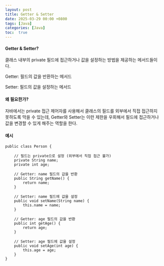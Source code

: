 ```yaml
---
layout: post
title: Getter & Setter
date: 2025-03-29 00:00 +0800
tags: [Java]
categories: [Java]
toc:  true
---
```


#### Getter & Setter?

클래스 내부의 private 필드에 접근하거나 값을 설정하는 방법을 제공하는 메서드들이다.

<!--more-->
Getter: 필드의 값을 반환하는 메서드

Setter: 필드의 값을 설정하는 메서드


#### 왜 필요한가?
자바에서는 private 접근 제어자를 사용해서 클래스의 필드를 외부에서 직접 접근하지 못하도록 막을 수 있는데, Getter와 Setter는 이런 제한을 우회해서 필드에 접근하거나 값을 변경할 수 있게 해주는 역할을 한다.


#### 예시
```
public class Person {

    // 필드는 private으로 설정 (외부에서 직접 접근 불가)
    private String name;
    private int age;

    // Getter: name 필드의 값을 반환
    public String getName() {
        return name;
    }

    // Setter: name 필드에 값을 설정
    public void setName(String name) {
        this.name = name;
    }

    // Getter: age 필드의 값을 반환
    public int getAge() {
        return age;
    }

    // Setter: age 필드에 값을 설정
    public void setAge(int age) {
        this.age = age;
    }
}
```